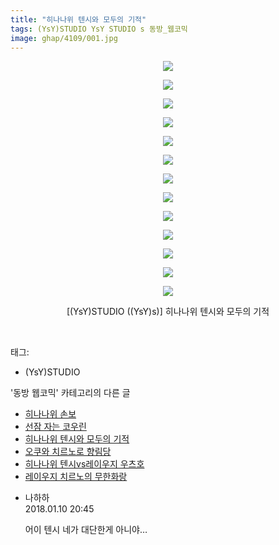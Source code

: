 ```yaml
---
title: "히나나위 텐시와 모두의 기적"
tags: (YsY)STUDIO YsY STUDIO s 동방_웹코믹
image: ghap/4109/001.jpg
---
```

<div class="article">
<p style="text-align: center; clear: none; float: none;"><img src="{{ site.nasurl }}/ghap/4109/001.jpg"/></p>
<p style="text-align: center; clear: none; float: none;"><img src="{{ site.nasurl }}/ghap/4109/002.jpg"/></p>
<p style="text-align: center; clear: none; float: none;"><img src="{{ site.nasurl }}/ghap/4109/003.jpg"/></p>
<p style="text-align: center; clear: none; float: none;"><img src="{{ site.nasurl }}/ghap/4109/004.jpg"/></p>
<p style="text-align: center; clear: none; float: none;"><img src="{{ site.nasurl }}/ghap/4109/005.jpg"/></p>
<p style="text-align: center; clear: none; float: none;"><img src="{{ site.nasurl }}/ghap/4109/006.jpg"/></p>
<p style="text-align: center; clear: none; float: none;"><img src="{{ site.nasurl }}/ghap/4109/007.jpg"/></p>
<p style="text-align: center; clear: none; float: none;"><img src="{{ site.nasurl }}/ghap/4109/008.jpg"/></p>
<p style="text-align: center; clear: none; float: none;"><img src="{{ site.nasurl }}/ghap/4109/009.jpg"/></p>
<p style="text-align: center; clear: none; float: none;"><img src="{{ site.nasurl }}/ghap/4109/010.jpg"/></p>
<p style="text-align: center; clear: none; float: none;"><img src="{{ site.nasurl }}/ghap/4109/011.jpg"/></p>
<p style="text-align: center; clear: none; float: none;"><img src="{{ site.nasurl }}/ghap/4109/012.jpg"/></p>
<p style="text-align: center; clear: none; float: none;"><img src="{{ site.nasurl }}/ghap/4109/013.jpg"/></p>
<p style="text-align: center; clear: none; float: none;">[(YsY)STUDIO ((YsY)s)] 히나나위 텐시와 모두의 기적</p>
<p><br/></p>
</div><div class="tagTrail">
<p>태그: </p>
<ul>
<li>(YsY)STUDIO</li>
</ul>
</div><div class="another">
<p>'동방 웹코믹' 카테고리의 다른 글</p>
<ul>
<li><a href="/2018-01-10-ghap_4111">히나나위 손보</a></li>
<li><a href="/2018-01-10-ghap_4110">선잠 자는 코우린</a></li>
<li><a href="/2018-01-10-ghap_4109">히나나위 텐시와 모두의 기적</a></li>
<li><a href="/2018-01-10-ghap_4108">오쿠와 치르노로 향림당</a></li>
<li><a href="/2018-01-10-ghap_4107">히나나위 텐시vs레이우지 우츠호</a></li>
<li><a href="/2018-01-10-ghap_4106">레이우지 치르노의 무한화랑</a></li>
</ul>
</div><div class="cb_module cb_fluid">
<div class="cb_wrt cb_profile">
<div class="comment">
<ul>
<li class="cb_thumb_off" id="comment15171279">
<div class="cb_comment_area">
<div class="cb_info_area">
<div class="cb_section">
<span class="cb_nick_name">나하하</span>
</div>
<div class="cb_section">
<span class="cb_date">2018.01.10 20:45 </span>
</div>
</div>
<div class="cb_dsc_comment">
<p class="cb_dsc">
											어이 텐시 네가 대단한게 아니야…
										</p>
</div>
</div></li>
</ul>
</div>
</div><!-- commentList close -->
</div>